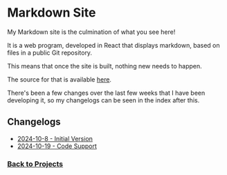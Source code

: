 # Markdown Site
My Markdown site is the culmination of what you see here!

It is a web program, developed in React that displays markdown, based on files in a public Git repository.

This means that once the site is built, nothing new needs to happen.

The source for that is available [here](https://github.com/CoryBorek/markdown-site).

There's been a few changes over the last few weeks that I have been developing it, so my changelogs can be seen in the index after this.

## Changelogs
 - [2024-10-8 - Initial Version](https://coryborek.github.io/projects/markdown-site/2024-10-8)
 - [2024-10-19 - Code Support](https://coryborek.github.io/projects/markdown-site/2024-10-19)

### [Back to Projects](https://coryborek.github.io/projects/)